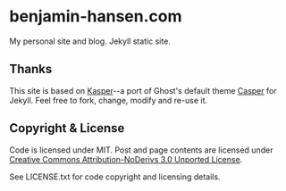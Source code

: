 benjamin-hansen.com
===================

My personal site and blog. Jekyll static site.

## Thanks

This site is based on [Kasper](https://github.com/rosario/kasper)--a port of Ghost's default theme [Casper](https://github.com/tryghost/casper) for Jekyll.
Feel free to fork, change, modify and re-use it.

## Copyright & License

Code is licensed under MIT. Post and page contents are licensed under [Creative Commons Attribution-NoDerivs 3.0 Unported License](http://creativecommons.org/licenses/by-nd/3.0/).

See LICENSE.txt for code copyright and licensing details.

